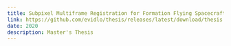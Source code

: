 ```yaml
---
title: Subpixel Multiframe Registration for Formation Flying Spacecraft [PDF]
link: https://github.com/evidlo/thesis/releases/latest/download/thesis.pdf
date: 2020
description: Master's Thesis
---
```

